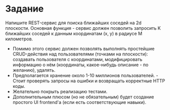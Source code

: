 # Задание
Напишите REST-сервис для поиска ближайших соседей на 2d плоскости. Основная функция - сервис должен позволить запросить K ближайших соседей к данным координатам (x‚ y) в радиусе M километров. 
* Помимо этого сервис должен позволять выполнять простейшие CRUD-действия над пользователями (точками на плоскости): создавать пользователя с координатами‚ модифицировать информацию о нём (координаты‚ какое-нибудь описание - по желанию)‚ удалять. 
* Предполагается хранение около 1-10 миллионов пользователей. - Стоит проверять запросы на ошибки и возвращать корректные HTTP коды. 
* Желательно покрыть реализацию тестами. 
* Дополнительным плюсом (но не обязательным) будет создание простого UI frontend'а (если есть соответствующие навыки).

